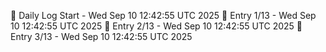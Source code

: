 📅 Daily Log Start - Wed Sep 10 12:42:55 UTC 2025
📌 Entry 1/13 - Wed Sep 10 12:42:55 UTC 2025
📌 Entry 2/13 - Wed Sep 10 12:42:55 UTC 2025
📌 Entry 3/13 - Wed Sep 10 12:42:55 UTC 2025
